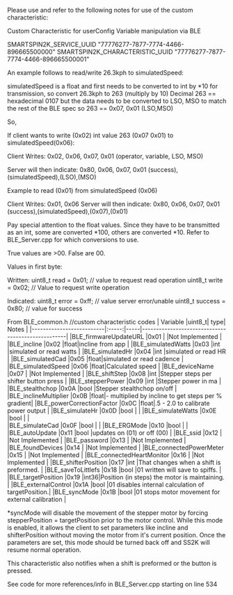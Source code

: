 Please use and refer to the following notes for use of the custom characteristic:

Custom Characteristic for userConfig Variable manipulation via BLE

SMARTSPIN2K_SERVICE_UUID        "77776277-7877-7774-4466-896665500000"
SMARTSPIN2K_CHARACTERISTIC_UUID "77776277-7877-7774-4466-896665500001"

An example follows to read/write 26.3kph to simulatedSpeed:

simulatedSpeed is a float and first needs to be converted to int by *10 for transmission, so convert 26.3kph to 263 (multiply by 10)
Decimal 263 == hexadecimal 0107 but the data needs to be converted to LSO, MSO to match the rest of the BLE spec so 263 == 0x07, 0x01 (LSO,MSO)

So,

If client wants to write (0x02) int value 263 (0x07 0x01) to simulatedSpeed(0x06):

Client Writes:
0x02, 0x06, 0x07, 0x01
(operator, variable, LSO, MSO)

Server will then indicate:
0x80, 0x06, 0x07, 0x01 
(success),(simulatedSpeed),(LSO),(MSO)

Example to read (0x01) from simulatedSpeed (0x06)

Client Writes:
0x01, 0x06
Server will then indicate:
0x80, 0x06, 0x07, 0x01 
(success),(simulatedSpeed),(0x07),(0x01)

Pay special attention to the float values. Since they have to be transmitted as an int, some are converted *100, others are converted *10.
Refer to BLE_Server.cpp for which conversions to use.

True values are >00. False are 00.

Values in first byte:

Written:
  uint8_t read        = 0x01;  // value to request read operation
  uint8_t write       = 0x02;  // Value to request write operation
  
Indicated:
  uint8_t error       = 0xff;  // value server error/unable
  uint8_t success     = 0x80;  // value for success

From BLE_common.h
//custom characteristic codes
| Variable                 |uint8_t| type| Notes                                             |
|--------------------------|:-----:|-----|---------------------------------------------------|
|BLE_firmwareUpdateURL     |0x01   |     |Not Implemented                                    |
|BLE_incline               |0x02   |float|incline from app                                   |
|BLE_simulatedWatts        |0x03   |int  |simulated or read watts                            |
|BLE_simulatedHr           |0x04   |int  |simulated or read HR                               |
|BLE_simulatedCad          |0x05   |float|simulated or read cadence                          |
|BLE_simulatedSpeed        |0x06   |float|Calculated speed                                   |
|BLE_deviceName            |0x07   |     |Not Implemented                                    |
|BLE_shiftStep             |0x08   |int  |Stepper steps per shifter button press             |
|BLE_stepperPower          |0x09   |int  |Stepper power in ma                                |
|BLE_stealthchop           |0x0A   |bool |Stepper stealthchop on/off                         |
|BLE_inclineMultiplier     |0x0B   |float|- multiplied by incline to get steps per % gradient|
|BLE_powerCorrectionFactor |0x0C   |float|.5 - 2.0 to calibrate power output                 |
|BLE_simulateHr            |0x0D   |bool |                                                   |
|BLE_simulateWatts         |0x0E   |bool |                                                   |    
|BLE_simulateCad           |0x0F   |bool |                                                   |
|BLE_ERGMode               |0x10   |bool |                                                   |
|BLE_autoUpdate            |0x11   |bool |updates on (01) or off (00)                        |
|BLE_ssid                  |0x12   |     |Not Implemented                                    |
|BLE_password              |0x13   |     |Not Implemented                                    |
|BLE_foundDevices          |0x14   |     |Not Implemented                                    |
|BLE_connectedPowerMeter   |0x15   |     |Not Implemented                                    |
|BLE_connectedHeartMonitor |0x16   |     |Not Implemented                                    |
|BLE_shifterPosition       |0x17   |int  |That changes when a shift is preformed.            |
|BLE_saveToLittlefs          |0x18   |bool |01 written will save to spiffs.                    |
|BLE_targetPosition        |0x19   |int36|Position (in steps) the motor is maintaining.      |
|BLE_externalControl       |0x1A   |bool |01 disables internal calculation of targetPosition.|
|BLE_syncMode              |0x1B   |bool |01 stops motor movement for external calibration   |

*syncMode will disable the movement of the stepper motor by forcing stepperPosition = targetPosition prior to the motor control. While this mode is enabled, it allows the client to set parameters like incline and shifterPosition without moving the motor from it's current position. Once the parameters are set, this mode should be turned back off and SS2K will resume normal operation.


This characteristic also notifies when a shift is preformed or the button is pressed. 

See code for more references/info in BLE_Server.cpp starting on line 534